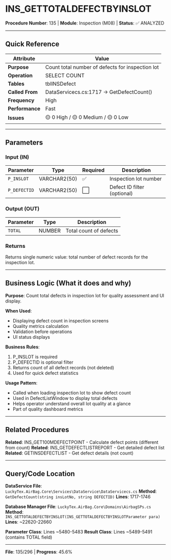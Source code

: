 # INS_GETTOTALDEFECTBYINSLOT

**Procedure Number**: 135 | **Module**: Inspection (M08) | **Status**: ✅ ANALYZED

---

## Quick Reference

| Attribute | Value |
|-----------|-------|
| **Purpose** | Count total number of defects for inspection lot |
| **Operation** | SELECT COUNT |
| **Tables** | tblINSDefect |
| **Called From** | DataServicecs.cs:1717 → GetDefectCount() |
| **Frequency** | High |
| **Performance** | Fast |
| **Issues** | 🟡 0 High / 🟡 0 Medium / 🟡 0 Low |

---

## Parameters

### Input (IN)

| Parameter | Type | Required | Description |
|-----------|------|----------|-------------|
| `P_INSLOT` | VARCHAR2(50) | ✅ | Inspection lot number |
| `P_DEFECTID` | VARCHAR2(50) | ⬜ | Defect ID filter (optional) |

### Output (OUT)

| Parameter | Type | Description |
|-----------|------|-------------|
| `TOTAL` | NUMBER | Total count of defects |

### Returns

Returns single numeric value: total number of defect records for the inspection lot.

---

## Business Logic (What it does and why)

**Purpose**: Count total defects in inspection lot for quality assessment and UI display.

**When Used**:
- Displaying defect count in inspection screens
- Quality metrics calculation
- Validation before operations
- UI status displays

**Business Rules**:
1. P_INSLOT is required
2. P_DEFECTID is optional filter
3. Returns count of all defect records (not deleted)
4. Used for quick defect statistics

**Usage Pattern**:
- Called when loading inspection lot to show defect count
- Used in DefectListWindow to display total defects
- Helps operator understand overall lot quality at a glance
- Part of quality dashboard metrics

---

## Related Procedures

**Related**: INS_GET100MDEFECTPOINT - Calculate defect points (different from count)
**Related**: INS_GETDEFECTLISTREPORT - Get detailed defect list
**Related**: GETINSDEFECTLIST - Get defect details (not count)

---

## Query/Code Location

**DataService File**: `LuckyTex.AirBag.Core\Services\DataService\DataServicecs.cs`
**Method**: `GetDefectCount(string insLotNo, string DEFECTID)`
**Lines**: 1717-1746

**Database Manager File**: `LuckyTex.AirBag.Core\Domains\AirbagSPs.cs`
**Method**: `INS_GETTOTALDEFECTBYINSLOT(INS_GETTOTALDEFECTBYINSLOTParameter para)`
**Lines**: ~22620-22660

**Parameter Class**: Lines ~5480-5483
**Result Class**: Lines ~5489-5491 (contains TOTAL field)

---

**File**: 135/296 | **Progress**: 45.6%
